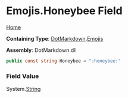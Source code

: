 # Emojis\.Honeybee Field

[Home](../../../README.md)

**Containing Type**: [DotMarkdown](../../README.md)\.[Emojis](../README.md)

**Assembly**: DotMarkdown\.dll

```csharp
public const string Honeybee = ":honeybee:"
```

### Field Value

System\.[String](https://docs.microsoft.com/en-us/dotnet/api/system.string)